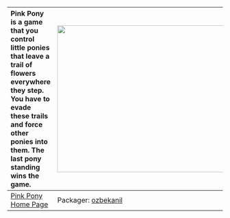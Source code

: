 | Pink Pony is a game that you control little ponies that leave a trail of flowers everywhere they step. You have to evade these trails and force other ponies into them. The last pony standing wins the game. | <a href='http://www.youtube.com/watch?feature=player_embedded&v=g3wy1Nh8-KA' target='_blank'><img src='http://img.youtube.com/vi/g3wy1Nh8-KA/0.jpg' width='425' height=344 /></a> |
|:--------------------------------------------------------------------------------------------------------------------------------------------------------------------------------------------------------------|:----------------------------------------------------------------------------------------------------------------------------------------------------------------------------------|
|[Pink Pony Home Page](http://code.google.com/p/pink-pony/)| Packager: [ozbekanil](http://code.google.com/p/happy-kitty/people/detail?u=ozbekanil) |